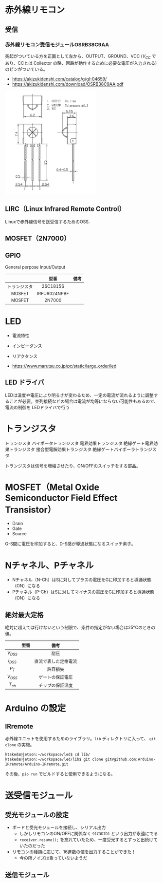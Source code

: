 # 赤外線リモコン

## 受信
### 赤外線リモコン受信モジュールOSRB38C9AA

突起がついている方を正面として左から、OUTPUT、GROUND、VCC ($V_{CC}$ であり、CCとは Collector の略、回路が動作するために必要な電圧が入力される) のピンがついている。

- https://akizukidenshi.com/catalog/g/gI-04659/
- https://akizukidenshi.com/download/OSRB38C9AA.pdf

<img src="./img/nb02/20220725-233100.png" width=300>

## LIRC（Linux Infrared Remote Control）

Linuxで赤外線信号を送受信するためのOSS.


## MOSFET（2N7000）


## GPIO

General perpose Input/Output


||型番|備考|
|:--:|:--:|:--:|
|トランジスタ|2SC1815S||
|MOSFET|IRFU9024NPBF||
|MOSFET|2N7000||


# LED

- 電流特性
- インピーダンス
- リアクタンス

- https://www.marutsu.co.jp/pc/static/large_order/led


## LED ドライバ

LEDは温度や電圧により明るさが変わるため、一定の電流が流れるように調整することが必要。並列接続などの場合は電流が均等にならない可能性もあるので、電流の制御を
LEDドライバで行う


# トランジスタ

トランジスタ
バイポータトランジスタ
電界効果トランジスタ
絶縁ゲート電界効果トランジスタ
接合型電解効果トランジスタ
絶縁ゲートバイポーラトランジスタ

トランジスタは信号を増幅させたり、ON/OFFのスイッチをする部品。


# MOSFET（Metal Oxide Semiconductor Field Effect Transistor）

- Drain
- Gate
- Source

G-S間に電圧を印加すると、D-S感が導通状態になるスイッチ素子。


# Nチャネル、Pチャネル

- Nチャネル（N-Ch）はSに対してプラスの電圧をGに印加すると導通状態（ON）になる
- Pチャネル（P-Ch）はSに対してマイナスの電圧をGに印加すると導通状態（ON）になる


## 絶対最大定格

絶対に超えては行けないという制限で、条件の指定がない場合は25℃のときの値。


||型番|備考|
|:--:|:--:|:--:|
|$V_{DSS}$||耐圧|
|$I_{DSS}$||直流で表した定格電流|
|$P_T$||許容損失|
|$V_{GSS}$||ゲートの保証電圧|
|$T_{ch}$||チップの保証温度|


# Arduino の設定

## IRremote

赤外線ユニットを使用するためのライブラリ。`lib` ディレクトリに入って、
`git clone` の実施。

```
ktakeda@jetson:~/workspace/led$ cd lib/
ktakeda@jetson:~/workspace/led/lib$ git clone git@github.com:Arduino-IRremote/Arduino-IRremote.git
```

その後、`pio run` でビルドすると使用できるようになる。







# 送受信モジュール

## 受光モジュールの設定

- ボードと受光モジュールを接続し、シリアル出力
  - しかしリモコンのON/OFFに関係なく `91C3D7D1` という出力が永遠にでる
  - `receiver.resume();` を忘れていたため、一度受光するとずっと出続けていたのだった
- リモコンの種類に応じて、16進数の値を出力することができた！
  - 今の所ノイズは乗っていないようだ


## 送信モジュール